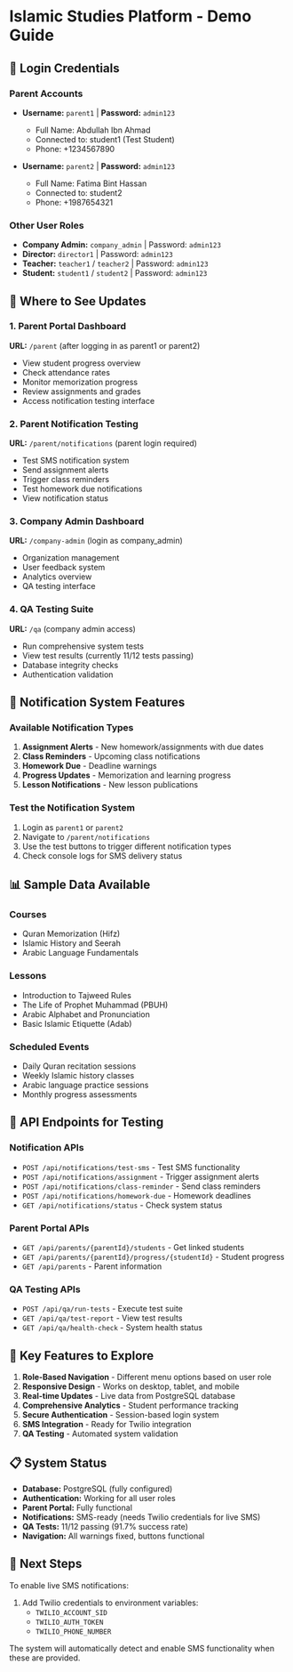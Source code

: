 # Islamic Studies Platform - Demo Guide

## 🔐 Login Credentials

### Parent Accounts
- **Username:** `parent1` | **Password:** `admin123`
  - Full Name: Abdullah Ibn Ahmad
  - Connected to: student1 (Test Student)
  - Phone: +1234567890

- **Username:** `parent2` | **Password:** `admin123`
  - Full Name: Fatima Bint Hassan
  - Connected to: student2
  - Phone: +1987654321

### Other User Roles
- **Company Admin:** `company_admin` | Password: `admin123`
- **Director:** `director1` | Password: `admin123`
- **Teacher:** `teacher1` / `teacher2` | Password: `admin123`
- **Student:** `student1` / `student2` | Password: `admin123`

## 📱 Where to See Updates

### 1. Parent Portal Dashboard
**URL:** `/parent` (after logging in as parent1 or parent2)
- View student progress overview
- Check attendance rates
- Monitor memorization progress
- Review assignments and grades
- Access notification testing interface

### 2. Parent Notification Testing
**URL:** `/parent/notifications` (parent login required)
- Test SMS notification system
- Send assignment alerts
- Trigger class reminders
- Test homework due notifications
- View notification status

### 3. Company Admin Dashboard
**URL:** `/company-admin` (login as company_admin)
- Organization management
- User feedback system
- Analytics overview
- QA testing interface

### 4. QA Testing Suite
**URL:** `/qa` (company admin access)
- Run comprehensive system tests
- View test results (currently 11/12 tests passing)
- Database integrity checks
- Authentication validation

## 🔔 Notification System Features

### Available Notification Types
1. **Assignment Alerts** - New homework/assignments with due dates
2. **Class Reminders** - Upcoming class notifications
3. **Homework Due** - Deadline warnings
4. **Progress Updates** - Memorization and learning progress
5. **Lesson Notifications** - New lesson publications

### Test the Notification System
1. Login as `parent1` or `parent2`
2. Navigate to `/parent/notifications`
3. Use the test buttons to trigger different notification types
4. Check console logs for SMS delivery status

## 📊 Sample Data Available

### Courses
- Quran Memorization (Hifz)
- Islamic History and Seerah
- Arabic Language Fundamentals

### Lessons
- Introduction to Tajweed Rules
- The Life of Prophet Muhammad (PBUH)
- Arabic Alphabet and Pronunciation
- Basic Islamic Etiquette (Adab)

### Scheduled Events
- Daily Quran recitation sessions
- Weekly Islamic history classes
- Arabic language practice sessions
- Monthly progress assessments

## 🧪 API Endpoints for Testing

### Notification APIs
- `POST /api/notifications/test-sms` - Test SMS functionality
- `POST /api/notifications/assignment` - Trigger assignment alerts
- `POST /api/notifications/class-reminder` - Send class reminders
- `POST /api/notifications/homework-due` - Homework deadlines
- `GET /api/notifications/status` - Check system status

### Parent Portal APIs
- `GET /api/parents/{parentId}/students` - Get linked students
- `GET /api/parents/{parentId}/progress/{studentId}` - Student progress
- `GET /api/parents` - Parent information

### QA Testing APIs
- `POST /api/qa/run-tests` - Execute test suite
- `GET /api/qa/test-report` - View test results
- `GET /api/qa/health-check` - System health status

## 🎯 Key Features to Explore

1. **Role-Based Navigation** - Different menu options based on user role
2. **Responsive Design** - Works on desktop, tablet, and mobile
3. **Real-time Updates** - Live data from PostgreSQL database
4. **Comprehensive Analytics** - Student performance tracking
5. **Secure Authentication** - Session-based login system
6. **SMS Integration** - Ready for Twilio integration
7. **QA Testing** - Automated system validation

## 📋 System Status

- **Database:** PostgreSQL (fully configured)
- **Authentication:** Working for all user roles
- **Parent Portal:** Fully functional
- **Notifications:** SMS-ready (needs Twilio credentials for live SMS)
- **QA Tests:** 11/12 passing (91.7% success rate)
- **Navigation:** All warnings fixed, buttons functional

## 🚀 Next Steps

To enable live SMS notifications:
1. Add Twilio credentials to environment variables:
   - `TWILIO_ACCOUNT_SID`
   - `TWILIO_AUTH_TOKEN` 
   - `TWILIO_PHONE_NUMBER`

The system will automatically detect and enable SMS functionality when these are provided.